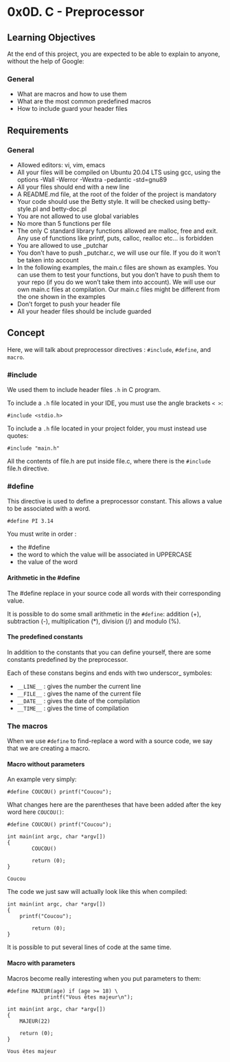 # 0x0D. C - Preprocessor

## Learning Objectives

At the end of this project, you are expected to be able to explain to anyone, without the help of Google:

### General

* What are macros and how to use them
* What are the most common predefined macros
* How to include guard your header files

## Requirements

### General

* Allowed editors: vi, vim, emacs
* All your files will be compiled on Ubuntu 20.04 LTS using gcc, using the options -Wall -Werror -Wextra -pedantic -std=gnu89
* All your files should end with a new line
* A README.md file, at the root of the folder of the project is mandatory
* Your code should use the Betty style. It will be checked using betty-style.pl and betty-doc.pl
* You are not allowed to use global variables
* No more than 5 functions per file
* The only C standard library functions allowed are malloc, free and exit. Any use of functions like printf, puts, calloc, realloc etc… is forbidden
* You are allowed to use _putchar
* You don’t have to push _putchar.c, we will use our file. If you do it won’t be taken into account
* In the following examples, the main.c files are shown as examples. You can use them to test your functions, but you don’t have to push them to your repo (if you do we won’t take them into account). We will use our own main.c files at compilation. Our main.c files might be different from the one shown in the examples
* Don’t forget to push your header file
* All your header files should be include guarded

## Concept

Here, we will talk about preprocessor directives : `#include`, `#define`, and `macro`.

### #include

We used them to include header files `.h` in C program.

To include a `.h` file located in your IDE, you must use the angle brackets `< >`:
```
#include <stdio.h>
```

To include a `.h` file located in your project folder, you must instead use quotes:
```
#include "main.h"
```

All the contents of file.h are put inside file.c, where there is the `#include` file.h directive.

### #define

This directive is used to define a preprocessor constant. This allows a value to be associated with a word.

```
#define PI 3.14
```

You must write in order :
* the #define
* the word to which the value will be associated in UPPERCASE
* the value of the word

#### Arithmetic in the #define

The #define replace in your source code all words with their corresponding value.

It is possible to do some small arithmetic in the `#define`: addition (+), subtraction (-), multiplication (*), division (/) and modulo (%).

#### The predefined constants

In addition to the constants that you can define yourself, there are some constants predefined by the preprocessor.

Each of these constans begins and ends with two underscor_ symboles:
* `__LINE__` : gives the number the current line
* `__FILE__` : gives the name of the current file
* `__DATE__` : gives the date of the compilation
* `__TIME__` : gives the time of compilation

### The macros

When we use `#define` to find-replace a word with a source code, we say that we are creating a macro.

#### Macro without parameters

An example very simply:
```
#define COUCOU() printf("Coucou");
```

What changes here are the parentheses that have been added after the key word here `COUCOU()`:
```
#define COUCOU() printf("Coucou");

int main(int argc, char *argv[])
{
        COUCOU()

        return (0);
}
```

```
Coucou
```

The code we just saw will actually look like this when compiled:
```
int main(int argc, char *argv[])
{
 	printf("Coucou");

        return (0);
}
```

It is possible to put several lines of code at the same time.

#### Macro with parameters

Macros become really interesting when you put parameters to them:
```
#define MAJEUR(age) if (age >= 18) \
		    printf("Vous êtes majeur\n");

int main(int argc, char *argv[])
{
	MAJEUR(22)

	return (0);
}
```

```
Vous êtes majeur
```